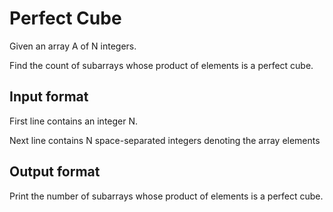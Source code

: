 # Perfect Cube

Given an array A of N integers.

Find the count of subarrays whose product of elements is a perfect cube.

## Input format

First line contains an integer N.

Next line contains N space-separated integers denoting the array elements

## Output format

Print the number of subarrays whose product of elements is a perfect cube.
